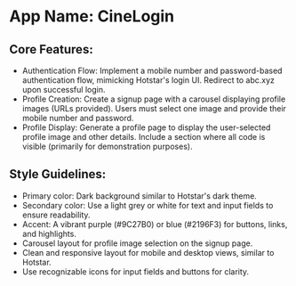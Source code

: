 # **App Name**: CineLogin

## Core Features:

- Authentication Flow: Implement a mobile number and password-based authentication flow, mimicking Hotstar's login UI. Redirect to abc.xyz upon successful login.
- Profile Creation: Create a signup page with a carousel displaying profile images (URLs provided). Users must select one image and provide their mobile number and password.
- Profile Display: Generate a profile page to display the user-selected profile image and other details. Include a section where all code is visible (primarily for demonstration purposes).

## Style Guidelines:

- Primary color: Dark background similar to Hotstar's dark theme.
- Secondary color: Use a light grey or white for text and input fields to ensure readability.
- Accent: A vibrant purple (#9C27B0) or blue (#2196F3) for buttons, links, and highlights.
- Carousel layout for profile image selection on the signup page.
- Clean and responsive layout for mobile and desktop views, similar to Hotstar.
- Use recognizable icons for input fields and buttons for clarity.